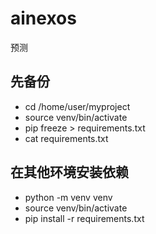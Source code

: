 # ainexos
预测

## 先备份
- cd /home/user/myproject
- source venv/bin/activate
- pip freeze > requirements.txt
- cat requirements.txt


## 在其他环境安装依赖
- python -m venv venv
- source venv/bin/activate
- pip install -r requirements.txt